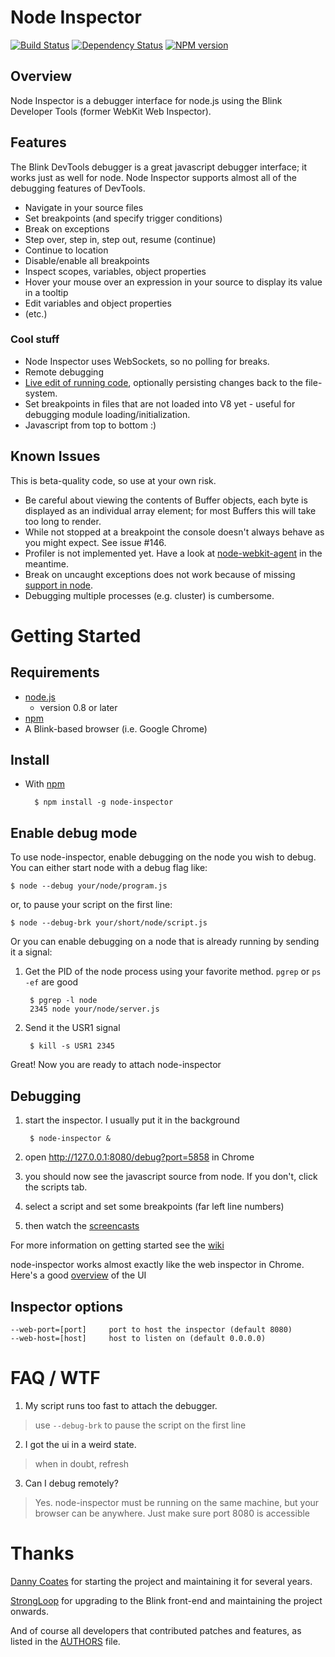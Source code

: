 # Node Inspector

[![Build Status](https://travis-ci.org/node-inspector/node-inspector.png?branch=master)](https://travis-ci.org/node-inspector/node-inspector)
[![Dependency Status](https://gemnasium.com/node-inspector/node-inspector.png)](https://gemnasium.com/node-inspector/node-inspector)
[![NPM version](https://badge.fury.io/js/node-inspector.png)](http://badge.fury.io/js/node-inspector)


## Overview
Node Inspector is a debugger interface for node.js using the
Blink Developer Tools (former WebKit Web Inspector).

## Features

The Blink DevTools debugger is a great javascript debugger interface;
it works just as well for node. Node Inspector supports almost all
of the debugging features of DevTools.

* Navigate in your source files
* Set breakpoints (and specify trigger conditions)
* Break on exceptions
* Step over, step in, step out, resume (continue)
* Continue to location
* Disable/enable all breakpoints
* Inspect scopes, variables, object properties
* Hover your mouse over an expression in your source to display its value in
  a tooltip
* Edit variables and object properties
* (etc.)

### Cool stuff
* Node Inspector uses WebSockets, so no polling for breaks.
* Remote debugging
* [Live edit of running code](http://github.com/dannycoates/node-inspector/wiki/LiveEdit),
  optionally persisting changes back to the file-system.
* Set breakpoints in files that are not loaded into V8 yet - useful for
  debugging module loading/initialization.
* Javascript from top to bottom :)

## Known Issues

This is beta-quality code, so use at your own risk.

* Be careful about viewing the contents of Buffer objects,
  each byte is displayed as an individual array element;
  for most Buffers this will take too long to render.
* While not stopped at a breakpoint the console doesn't always
  behave as you might expect. See issue #146.
* Profiler is not implemented yet. Have a look at
  [node-webkit-agent](https://github.com/c4milo/node-webkit-agent)
  in the meantime.
* Break on uncaught exceptions does not work because of missing
  [support in node](https://github.com/joyent/node/pull/5713).
* Debugging multiple processes (e.g. cluster) is cumbersome.

# Getting Started

## Requirements

* [node.js](http://github.com/ry/node)
  - version 0.8 or later
* [npm](http://github.com/isaacs/npm)
* A Blink-based browser (i.e. Google Chrome)

## Install

* With [npm](http://github.com/isaacs/npm)

        $ npm install -g node-inspector

## Enable debug mode

To use node-inspector, enable debugging on the node you wish to debug.
You can either start node with a debug flag like:

    $ node --debug your/node/program.js

or, to pause your script on the first line:

    $ node --debug-brk your/short/node/script.js

Or you can enable debugging on a node that is already running by sending
it a signal:

1. Get the PID of the node process using your favorite method.
`pgrep` or `ps -ef` are good

		$ pgrep -l node
		2345 node your/node/server.js

2. Send it the USR1 signal

		$ kill -s USR1 2345

Great! Now you are ready to attach node-inspector

## Debugging

1. start the inspector. I usually put it in the background

		$ node-inspector &

2. open http://127.0.0.1:8080/debug?port=5858 in Chrome

3. you should now see the javascript source from node. If you don't, click the scripts tab.

4. select a script and set some breakpoints (far left line numbers)

5. then watch the [screencasts](http://www.youtube.com/view_play_list?p=A5216AC29A41EFA8)

For more information on getting started see the [wiki](http://github.com/dannycoates/node-inspector/wiki/Getting-Started---from-scratch)

node-inspector works almost exactly like the web inspector in
Chrome. Here's a good [overview](http://code.google.com/chrome/devtools/docs/scripts.html) of the UI

## Inspector options

    --web-port=[port]     port to host the inspector (default 8080)
    --web-host=[host]     host to listen on (default 0.0.0.0)

# FAQ / WTF

1. My script runs too fast to attach the debugger.

  > use `--debug-brk` to pause the script on the first line

2. I got the ui in a weird state.

  > when in doubt, refresh

3. Can I debug remotely?

  > Yes. node-inspector must be running on the same machine,
  > but your browser can be anywhere.
  > Just make sure port 8080 is accessible

# Thanks

[Danny Coates](https://github.com/dannycoates) for starting the project
and maintaining it for several years.

[StrongLoop](http://strongloop.com) for upgrading to the Blink front-end
and maintaining the project onwards.

And of course all developers that contributed patches and features, as listed
in the [AUTHORS](AUTHORS) file.
